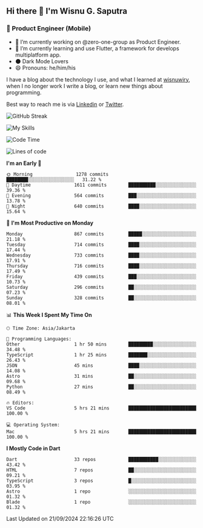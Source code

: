 ## Hi there 👋 I'm Wisnu G. Saputra

### :mobile_phone_off: Product Engineer (Mobile)

- 🔭 I’m currently working on @zero-one-group as Product Engineer.
- 🌱 I’m currently learning and use Flutter, a framework for develops multiplatform app.
- 🌑 Dark Mode Lovers
- 😄 Pronouns: he/him/his

I have a blog about the technology I use, and what I learned at [wisnuwiry](https://wisnuwiry.space/), when I no longer work I write a blog, or learn new things about programming.

Best way to reach me is via [Linkedin](https://www.linkedin.com/in/wisnu-saputra/) or [Twitter](https://twitter.com/wisnuwiry).

![GitHub Streak](https://streak-stats.demolab.com?user=wisnuwiry&theme=dark&hide_border=true)

![My Skills](https://skillicons.dev/icons?i=dart,flutter,kotlin,swift,go,js,css,neovim,git,linux&perline=5)

<!--START_SECTION:waka-->
![Code Time](http://img.shields.io/badge/Code%20Time-1%2C578%20hrs%2043%20mins-blue)

![Lines of code](https://img.shields.io/badge/From%20Hello%20World%20I%27ve%20Written-5.8%20million%20lines%20of%20code-blue)

**I'm an Early 🐤** 

```text
🌞 Morning                1278 commits        ████████░░░░░░░░░░░░░░░░░   31.22 % 
🌆 Daytime                1611 commits        ██████████░░░░░░░░░░░░░░░   39.36 % 
🌃 Evening                564 commits         ███░░░░░░░░░░░░░░░░░░░░░░   13.78 % 
🌙 Night                  640 commits         ████░░░░░░░░░░░░░░░░░░░░░   15.64 % 
```
📅 **I'm Most Productive on Monday** 

```text
Monday                   867 commits         █████░░░░░░░░░░░░░░░░░░░░   21.18 % 
Tuesday                  714 commits         ████░░░░░░░░░░░░░░░░░░░░░   17.44 % 
Wednesday                733 commits         ████░░░░░░░░░░░░░░░░░░░░░   17.91 % 
Thursday                 716 commits         ████░░░░░░░░░░░░░░░░░░░░░   17.49 % 
Friday                   439 commits         ███░░░░░░░░░░░░░░░░░░░░░░   10.73 % 
Saturday                 296 commits         ██░░░░░░░░░░░░░░░░░░░░░░░   07.23 % 
Sunday                   328 commits         ██░░░░░░░░░░░░░░░░░░░░░░░   08.01 % 
```


📊 **This Week I Spent My Time On** 

```text
🕑︎ Time Zone: Asia/Jakarta

💬 Programming Languages: 
Other                    1 hr 50 mins        █████████░░░░░░░░░░░░░░░░   34.48 % 
TypeScript               1 hr 25 mins        ███████░░░░░░░░░░░░░░░░░░   26.43 % 
JSON                     45 mins             ████░░░░░░░░░░░░░░░░░░░░░   14.08 % 
Astro                    31 mins             ██░░░░░░░░░░░░░░░░░░░░░░░   09.68 % 
Python                   27 mins             ██░░░░░░░░░░░░░░░░░░░░░░░   08.49 % 

🔥 Editors: 
VS Code                  5 hrs 21 mins       █████████████████████████   100.00 % 

💻 Operating System: 
Mac                      5 hrs 21 mins       █████████████████████████   100.00 % 
```

**I Mostly Code in Dart** 

```text
Dart                     33 repos            ███████████░░░░░░░░░░░░░░   43.42 % 
HTML                     7 repos             ██░░░░░░░░░░░░░░░░░░░░░░░   09.21 % 
TypeScript               3 repos             █░░░░░░░░░░░░░░░░░░░░░░░░   03.95 % 
Astro                    1 repo              ░░░░░░░░░░░░░░░░░░░░░░░░░   01.32 % 
Blade                    1 repo              ░░░░░░░░░░░░░░░░░░░░░░░░░   01.32 % 
```




 Last Updated on 21/09/2024 22:16:26 UTC
<!--END_SECTION:waka-->

